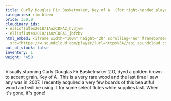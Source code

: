 ```yaml
---
title: Curly Douglas Fir Basketmaker, Key of A  (for right-handed player)
categories: rim-blown
price: 350.0
cloudinary_ids:
- ellisflutes2018/1AnzCDFA2_hv3jvw
- ellisflutes2018/1AnzCDFA1_jbfzbv
html_embed: <iframe width="100%" height="20" scrolling="no" frameborder="no" allow="autoplay"
  src="https://w.soundcloud.com/player/?url=https%3A//api.soundcloud.com/tracks/536548146&color=%23ff5500&inverse=false&auto_play=false&show_user=true"></iframe>
out_of_stock: false
inventory: 1
weight: '450'
---
```


Visually stunning Curly Douglas Fir Basketmaker 2.0, dyed a golden brown to accent grain.  Key of A.   This is a very rare wood and the last time I saw any was in 2007.  I recently acquired a very few boards of this beautiful wood and will be using it for some select flutes while supplies last.  When it's gone, it's gone! 